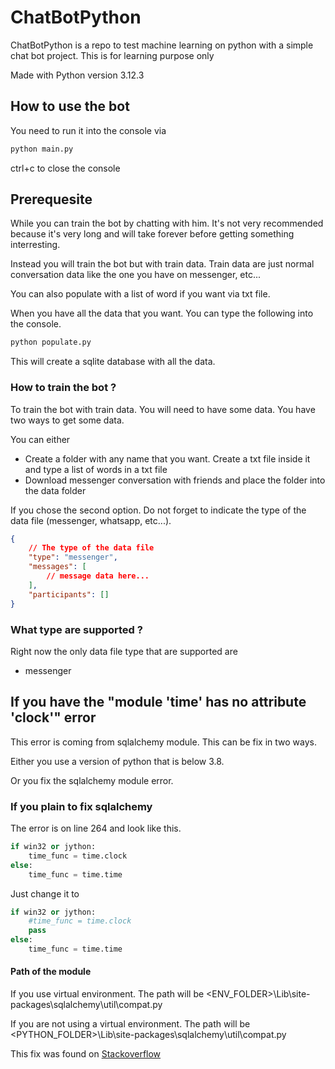 # ChatBotPython

ChatBotPython is a repo to test machine learning on python with a simple chat bot project. This is for learning purpose only

Made with Python version 3.12.3

## How to use the bot

You need to run it into the console via 

```bash
python main.py
```

ctrl+c to close the console

## Prerequesite

While you can train the bot by chatting with him. It's not very recommended because it's very long and will take forever before getting something interresting.

Instead you will train the bot but with train data. Train data are just normal conversation data like the one you have on messenger, etc...

You can also populate with a list of word if you want via txt file.

When you have all the data that you want. You can type the following into the console.

```bash
python populate.py
```

This will create a sqlite database with all the data.

### How to train the bot ?

To train the bot with train data. You will need to have some data. You have two ways to get some data.

You can either
- Create a folder with any name that you want. Create a txt file inside it and type a list of words in a txt file
- Download messenger conversation with friends and place the folder into the data folder

If you chose the second option. Do not forget to indicate the type of the data file (messenger, whatsapp, etc...).

```json
{
    // The type of the data file
    "type": "messenger",
    "messages": [
        // message data here...
    ],
    "participants": []
}
```

### What type are supported ?

Right now the only data file type that are supported are

- messenger

## If you have the "module 'time' has no attribute 'clock'" error

This error is coming from sqlalchemy module. This can be fix in two ways.

Either you use a version of python that is below 3.8.

Or you fix the sqlalchemy module error.

### If you plain to fix sqlalchemy

The error is on line 264 and look like this.

```python
if win32 or jython:
    time_func = time.clock
else:
    time_func = time.time
```

Just change it to

```python
if win32 or jython:
    #time_func = time.clock
    pass
else:
    time_func = time.time
```

#### Path of the module

If you use virtual environment.
The path will be <ENV_FOLDER>\Lib\site-packages\sqlalchemy\util\compat.py

If you are not using a virtual environment. 
The path will be <PYTHON_FOLDER>\Lib\site-packages\sqlalchemy\util\compat.py

This fix was found on [Stackoverflow](https://stackoverflow.com/questions/66799322/chatterbot-attributeerror-module-time-has-no-attribute-clock)
